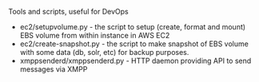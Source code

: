 Tools and scripts, useful for DevOps

* ec2/setupvolume.py - the script to setup (create, format and mount) EBS volume from within instance in AWS EC2
* ec2/create-snapshot.py - the script to make snapshot of EBS volume with some data (db, solr, etc) for backup purposes.
* xmppsenderd/xmppsenderd.py - HTTP daemon providing API to send messages via XMPP

